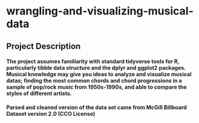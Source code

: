 # wrangling-and-visualizing-musical-data

## Project Description

#### The project assumes familiarity with standard tidyverse tools for R, particularly tibble data structure and the dplyr and ggplot2 packages. Musical knowledge may give you ideas to analyze and visualize musical datas; finding the most common chords and chord progressions in a sample of pop/rock music from 1950s-1990s, and able to compare the styles of different artists.

#### Parsed and cleaned version of the data set came from McGill Billboard Dataset version 2.0 (CCO License)
